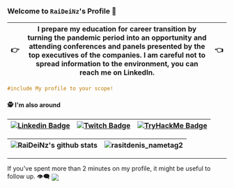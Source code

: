 

### Welcome to `RaiDeiNz`'s Profile :vulcan_salute:
:point_right: | I prepare my education for career transition by turning the pandemic period into an opportunity and attending conferences and panels presented by the top executives of the companies. I am careful not to spread information to the environment, you can reach me on LinkedIn. |  :point_left:
--|--|--
 
```C
#include My profile to your scope!
```

#### :detective: I'm also around
[![Linkedin Badge](https://img.shields.io/badge/linkedin-%230077B5.svg?&style=for-the-badge&logo=linkedin&logoColor=white)](https://www.linkedin.com/in/m-raşit-deniz-866299200) | [![Twitch Badge](https://img.shields.io/twitch/status/rasitdenis?color=red&label=Twitch&logo=Twitch&logoColor=purple&style=for-the-badge)](https://www.twitch.tv/rasitdenis) | [![TryHackMe Badge](https://img.shields.io/badge/TryHackMe-Learning%20now-yellow)](https://tryhackme.com/p/RaiDeiN)
--|--|--


![RaiDeiNz's github stats](https://github-readme-stats.vercel.app/api?username=RaiDeiNz&show_icons=true&theme=tokyonight) | ![rasitdenis_nametag2](https://user-images.githubusercontent.com/51806116/102614026-8cc16c00-4144-11eb-8d63-0b393adac0c3.png) | 
--|--

<hr>

If you've spent more than 2 minutes on my profile, it might be useful to follow up. :eye_speech_bubble:
<img align="center" src="https://img.shields.io/github/followers/RaiDeiNz?label=0xR41D31N&style=social">
